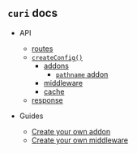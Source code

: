 ## `curi` docs

* API
  * [routes](./API/route.md)
  * [`createConfig()`](./API/createConfig.md)
    * [addons](./API/addons)
      * [`pathname` addon](./API/addons/pathname.md)
    * [middleware](./API/middleware.md)
    * [cache](./API/cache.md)
  * [response](./API/response.md)

* Guides
  * [Create your own addon](../../../docs/tutorials/-03-curi-addons.md#creating-addons)
  * [Create your own middleware](./guides/create-your-own-middleware.md)

